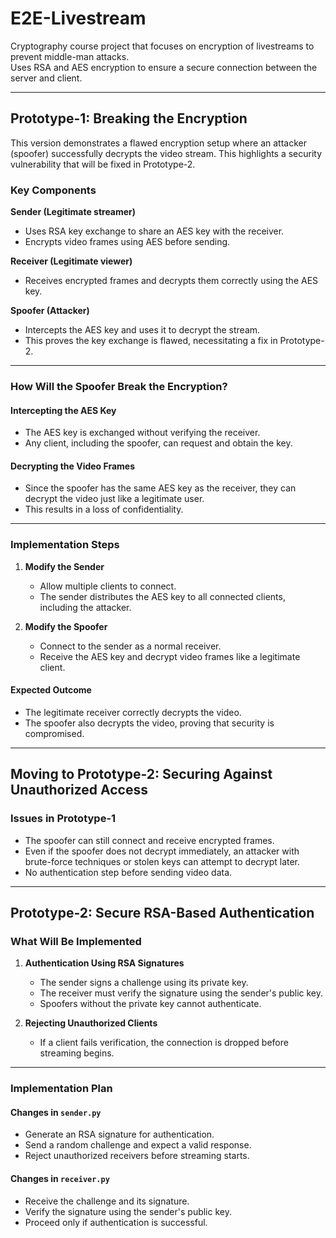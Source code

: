 # E2E-Livestream  

Cryptography course project that focuses on encryption of livestreams to prevent middle-man attacks.  
Uses RSA and AES encryption to ensure a secure connection between the server and client.  

---  

## Prototype-1: Breaking the Encryption  

This version demonstrates a flawed encryption setup where an attacker (spoofer) successfully decrypts the video stream. This highlights a security vulnerability that will be fixed in Prototype-2.  

### Key Components  

**Sender (Legitimate streamer)**  
- Uses RSA key exchange to share an AES key with the receiver.  
- Encrypts video frames using AES before sending.  

**Receiver (Legitimate viewer)**  
- Receives encrypted frames and decrypts them correctly using the AES key.  

**Spoofer (Attacker)**  
- Intercepts the AES key and uses it to decrypt the stream.  
- This proves the key exchange is flawed, necessitating a fix in Prototype-2.  

---  

### How Will the Spoofer Break the Encryption?  

#### Intercepting the AES Key  

- The AES key is exchanged without verifying the receiver.  
- Any client, including the spoofer, can request and obtain the key.  

#### Decrypting the Video Frames  

- Since the spoofer has the same AES key as the receiver, they can decrypt the video just like a legitimate user.  
- This results in a loss of confidentiality.  

---  

### Implementation Steps  

1. **Modify the Sender**  
   - Allow multiple clients to connect.  
   - The sender distributes the AES key to all connected clients, including the attacker.  

2. **Modify the Spoofer**  
   - Connect to the sender as a normal receiver.  
   - Receive the AES key and decrypt video frames like a legitimate client.  

#### Expected Outcome  

- The legitimate receiver correctly decrypts the video.  
- The spoofer also decrypts the video, proving that security is compromised.  

---  

## Moving to Prototype-2: Securing Against Unauthorized Access  

### Issues in Prototype-1  

- The spoofer can still connect and receive encrypted frames.  
- Even if the spoofer does not decrypt immediately, an attacker with brute-force techniques or stolen keys can attempt to decrypt later.  
- No authentication step before sending video data.  

---  

## Prototype-2: Secure RSA-Based Authentication  

### What Will Be Implemented  

1. **Authentication Using RSA Signatures**  
   - The sender signs a challenge using its private key.  
   - The receiver must verify the signature using the sender's public key.  
   - Spoofers without the private key cannot authenticate.  

2. **Rejecting Unauthorized Clients**  
   - If a client fails verification, the connection is dropped before streaming begins.  

---  

### Implementation Plan  

#### Changes in `sender.py`  
- Generate an RSA signature for authentication.  
- Send a random challenge and expect a valid response.  
- Reject unauthorized receivers before streaming starts.  

#### Changes in `receiver.py`  
- Receive the challenge and its signature.  
- Verify the signature using the sender's public key.  
- Proceed only if authentication is successful.  
